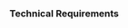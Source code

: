 ### Technical Requirements

<!-- Your app must:

* **Render a game board in the browser**
* **Switch turns** between X and O (or whichever markers you select)
* **Visually display which side won** if a player gets three in a row or show a draw/"cat’s game" if neither wins
* **Include separate HTML / CSS / JavaScript files**
* Stick with **KISS (Keep It Simple Stupid)** and **DRY (Don't Repeat Yourself)** principles
* Use **Javascript** for **DOM manipulation**
* **Deploy your game online**, where the rest of the world can access it
* Use **semantic markup** for HTML and CSS (adhere to best practices) -->


<!-- ****************************
background:
* one computer, 2 players
* 3 X 3 grid
    * Draw table in HTML?
    * Create 9 divs?
* assign player1 to use "0" always
* so player2 must then use "x"

Now start the game:

(A) player1's 1st turn:
* click any square in an empty grid and put in "0";

(B) player2's 1st turn:
* click a square in the grid, if empty, put "x" in a square; 
* otherwise, click another square in the grid that is empty;

(C) player1's 2nd turn:
* click a square in the grid, if empty, put "0" in a square; 
* otherwise, click another square in the grid that is empty;

(D) player2's 2nd turn:
* click a square in the grid, if empty, put "0" in a square; 
* otherwise, click another square in the grid that is empty;

(E) player1's 3rd turn (could be a winning case):
* click a square in the grid, if empty, put "0" in a square; 
* otherwise, click another square in the grid that is empty;
* Is this a winning case - check :
    (1) if all "0" are on one line 
        -   vertically; and
        -   horizontally
        -   diagonally
* If it is a winning game, display player1 has won;
* The game is finished;
* If it is NOT a winning game, then it's player2's 3rd turn.

(F) player2's 3rd turn (could be a winning case):
* click a square in the grid, if empty, put "x" in a square; 
* otherwise, click another square in the grid that is empty;
* Is this a winning case - check :
    (1) if all "0" are on one line 
        -   vertically; and
        -   horizontally
        -   diagonally
* If it is a winning game, display player2 has won;
* The game is finished;
* If it is NOT a winning game, then it's player1's 4th turn.

(G) repeat from step (E) and then step (F)

(H) if all squares are "filled", then display it's a draw. The game is then finished.



*  -->